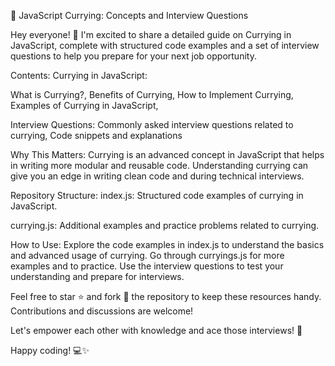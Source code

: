 🚀 JavaScript Currying: Concepts and Interview Questions

Hey everyone! 👋 I'm excited to share a detailed guide on Currying in JavaScript, complete with structured code examples and a set of interview questions to help you prepare for your next job opportunity.

Contents:
Currying in JavaScript:

What is Currying?, 
Benefits of Currying, 
How to Implement Currying, 
Examples of Currying in JavaScript, 

Interview Questions:
Commonly asked interview questions related to currying, 
Code snippets and explanations

Why This Matters:
Currying is an advanced concept in JavaScript that helps in writing more modular and reusable code. Understanding currying can give you an edge in writing clean code and during technical interviews.

Repository Structure:
index.js: Structured code examples of currying in JavaScript.

currying.js: Additional examples and practice problems related to currying.

How to Use:
Explore the code examples in index.js to understand the basics and advanced usage of currying.
Go through curryings.js for more examples and to practice.
Use the interview questions to test your understanding and prepare for interviews.

Feel free to star ⭐️ and fork 🍴 the repository to keep these resources handy. Contributions and discussions are welcome!

Let's empower each other with knowledge and ace those interviews! 💪

Happy coding! 💻✨
